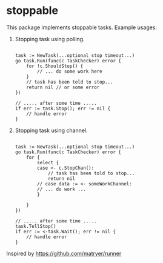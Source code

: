 # stoppable

This package implements stoppable tasks. Example usages:

1. Stopping task using polling.
    
    ```
    
	task := NewTask(...optional stop timeout...)
	go task.Run(func(c TaskChecker) error {
		for !c.ShouldStop() {
			// ... do some work here
		}
		// task has been told to stop...
		return nil // or some error
	})

	// ..... after some time .....
	if err := task.Stop(); err != nil {
		// handle error
	}
	```


2. Stopping task using channel.
    
    ```
    
	task := NewTask(...optional stop timeout...)
	go task.Run(func(c TaskChecker) error {
		for {
			select {
			case <- c.StopChan():
				// task has been told to stop...
				return nil
			// case data := <- someWorkChannel:
			// ... do work ...
			}

		}
	})

	// ..... after some time .....
	task.TellStop()
	if err := <-task.Wait(); err != nil {
		// handle error
	}
	```

Inspired by https://github.com/matryer/runner
